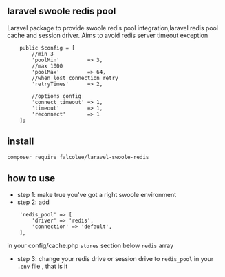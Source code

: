 ## laravel swoole redis pool

Laravel package to provide swoole redis pool integration,laravel redis pool cache and session driver. Aims to avoid redis server timeout exception

```$xslt
    public $config = [
        //min 3
        'poolMin'         => 3,
        //max 1000
        'poolMax'         => 64,
        //when lost connection retry
        'retryTimes'      => 2,

        //options config
        'connect_timeout' => 1,
        'timeout'         => 1,
        'reconnect'       => 1
    ];
```

## install
`composer require falcolee/laravel-swoole-redis`

## how to use
 * step 1: make true you've got a right swoole environment  
 * step 2:
add
```
    'redis_pool' => [
        'driver' => 'redis',
        'connection' => 'default',
    ],
```
in your config/cache.php `stores` section below `redis` array

* step 3: change your redis drive or session drive to `redis_pool` in your `.env` file , that is it

